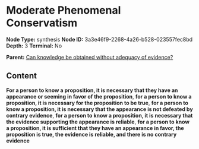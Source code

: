 # Moderate Phenomenal Conservatism

**Node Type:** synthesis
**Node ID:** 3a3e46f9-2268-4a26-b528-023557fec8bd
**Depth:** 3
**Terminal:** No

**Parent:** [Can knowledge be obtained without adequacy of evidence?](can-knowledge-be-obtained-without-adequacy-of-evidence.md)

## Content

**For a person to know a proposition, it is necessary that they have an appearance or seeming in favor of the proposition**, **for a person to know a proposition, it is necessary for the proposition to be true**, **for a person to know a proposition, it is necessary that the appearance is not defeated by contrary evidence**, **for a person to know a proposition, it is necessary that the evidence supporting the appearance is reliable**, **for a person to know a proposition, it is sufficient that they have an appearance in favor, the proposition is true, the evidence is reliable, and there is no contrary evidence**

